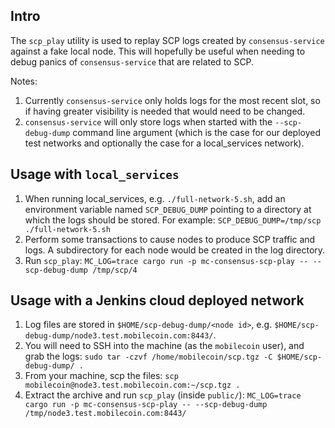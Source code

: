## Intro

The `scp_play` utility is used to replay SCP logs created by `consensus-service` against a fake local node. This will hopefully be useful when needing to debug panics of `consensus-service` that are related to SCP.

Notes:
1. Currently `consensus-service` only holds logs for the most recent slot, so if having greater visibility is needed that would need to be changed.
1. `consensus-service` will only store logs when started with the `--scp-debug-dump` command line argument (which is the case for our deployed test networks and optionally the case for a local_services network).

## Usage with `local_services`

1. When running local_services, e.g. `./full-network-5.sh`, add an environment variable named `SCP_DEBUG_DUMP` pointing to a directory at which the logs should be stored. For example: `SCP_DEBUG_DUMP=/tmp/scp ./full-network-5.sh`
1. Perform some transactions to cause nodes to produce SCP traffic and logs. A subdirectory for each node would be created in the log directory.
1. Run `scp_play`: `MC_LOG=trace cargo run -p mc-consensus-scp-play -- --scp-debug-dump /tmp/scp/4`

## Usage with a Jenkins cloud deployed network

1. Log files are stored in `$HOME/scp-debug-dump/<node id>`, e.g. `$HOME/scp-debug-dump/node3.test.mobilecoin.com:8443/`.
1. You will need to SSH into the machine (as the `mobilecoin` user), and grab the logs: `sudo tar -czvf /home/mobilecoin/scp.tgz -C $HOME/scp-debug-dump/ .`
1. From your machine, scp the files: `scp mobilecoin@node3.test.mobilecoin.com:~/scp.tgz .`
1. Extract the archive and run `scp_play` (inside `public/`): `MC_LOG=trace cargo run -p mc-consensus-scp-play -- --scp-debug-dump /tmp/node3.test.mobilecoin.com:8443/`
